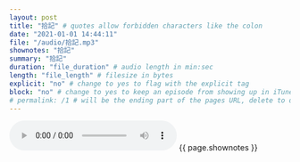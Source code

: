 ```yaml
---
layout: post
title: "拾記" # quotes allow forbidden characters like the colon
date: "2021-01-01 14:44:11"
file: "/audio/拾記.mp3"
shownotes: "拾記"
summary: "拾記"
duration: "file_duration" # audio length in min:sec
length: "file_length" # filesize in bytes
explicit: "no" # change to yes to flag with the explicit tag
block: "no" # change to yes to keep an episode from showing up in iTunes
# permalink: /1 # will be the ending part of the pages URL, delete to default to the title
---
```


<audio controls>
<source src="{{site.url}}{{site.baseurl}}{{ page.file }}" type="audio/x-mp3">
Your browser does not support the audio element.
</audio>
{{ page.shownotes }}
